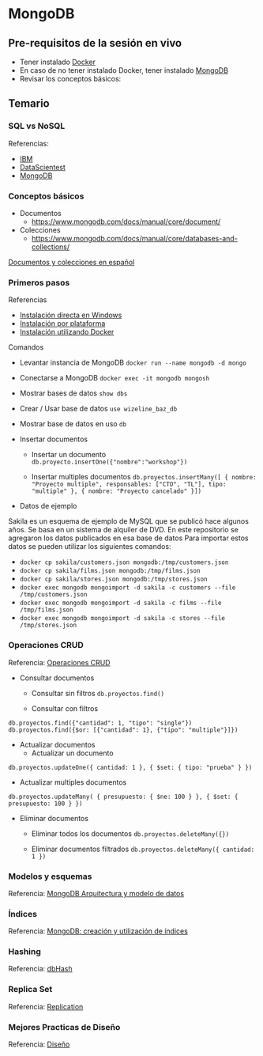 # MongoDB

## Pre-requisitos de la sesión en vivo
- Tener instalado [Docker](https://www.docker.com/)
- En caso de no tener instalado Docker, tener instalado [MongoDB](https://coder-solution-es.com/solution-es-blog/1227314)
- Revisar los conceptos básicos:

## Temario

### SQL vs NoSQL
Referencias:
* [IBM](https://www.ibm.com/cloud/blog/sql-vs-nosql)
* [DataScientest](https://datascientest.com/es/sql-vs-nosql-diferencias-usos-ventajas-y-inconvenientes)
* [MongoDB](https://www.mongodb.com/nosql-explained/nosql-vs-sql)

### Conceptos básicos
* Documentos
   * <https://www.mongodb.com/docs/manual/core/document/>
* Colecciones
   * <https://www.mongodb.com/docs/manual/core/databases-and-collections/>

[Documentos y colecciones en español](http://www.cantabriatic.com/introduccion-a-mongodb)

### Primeros pasos
Referencias
* [Instalación directa en Windows](https://www.adictosaltrabajo.com/2011/01/10/mongodb/#:~:text=Instalando%20MongoDB,pues%20ya%20lo%20hemos%20instalado.)
* [Instalación por plataforma](https://www.mongodb.com/docs/manual/administration/install-community/)
* [Instalación utilizando Docker](https://www.jorgehernandezramirez.com/2017/03/26/primeros-pasos-en-mongodb-instalacion-en-docker-find-y-aggregation/)

Comandos
* Levantar instancia de MongoDB
``` docker run --name mongodb -d mongo ```
* Conectarse a MongoDB
``` docker exec -it mongodb mongosh ```
* Mostrar bases de datos
``` show dbs ```
* Crear / Usar base de datos
``` use wizeline_baz_db ```
* Mostrar base de datos en uso
``` db ```
* Insertar documentos
   * Insertar un documento
``` db.proyecto.insertOne({"nombre":"workshop"}) ```

   * Insertar multiples documentos
``` db.proyectos.insertMany([ { nombre: "Proyecto multiple", responsables: ["CTO", "TL"], tipo: "multiple" }, { nombre: "Proyecto cancelado" }]) ```

* Datos de ejemplo

Sakila es un esquema de ejemplo de MySQL que se publicó hace algunos años.  Se basa en un sistema de alquiler de DVD.
En este repositorio se agregaron los datos publicados en esa base de datos
Para importar estos datos se pueden utilizar los siguientes comandos:
   * ```docker cp sakila/customers.json mongodb:/tmp/customers.json```
   * ```docker cp sakila/films.json mongodb:/tmp/films.json```
   * ```docker cp sakila/stores.json mongodb:/tmp/stores.json```
   * ```docker exec mongodb mongoimport -d sakila -c customers --file /tmp/customers.json```
   * ```docker exec mongodb mongoimport -d sakila -c films --file /tmp/films.json```
   * ```docker exec mongodb mongoimport -d sakila -c stores --file /tmp/stores.json```

### Operaciones CRUD
Referencia: [Operaciones CRUD](https://platzi.com/contributions/operaciones-crud-en-mongodb/)
* Consultar documentos
   * Consultar sin filtros
``` db.proyectos.find() ```

   * Consultar con filtros
``` 
db.proyectos.find({"cantidad": 1, "tipo": "single"})
db.proyectos.find({$or: [{"cantidad": 1}, {"tipo": "multiple"}]})
```

* Actualizar documentos
   * Actualizar un documento
```
db.proyectos.updateOne({ cantidad: 1 }, { $set: { tipo: "prueba" } })
```

   * Actualizar multiples documentos
```
db.proyectos.updateMany( { presupuesto: { $ne: 100 } }, { $set: { presupuesto: 100 } })
```

* Eliminar documentos
   * Eliminar todos los documentos
``` db.proyectos.deleteMany({}) ```

   * Eliminar documentos filtrados
``` db.proyectos.deleteMany({ cantidad: 1 }) ```

### Modelos y esquemas
Referencia: [MongoDB Arquitectura y modelo de datos](https://sitiobigdata.com/2017/12/27/mongodb-arquitectura-y-modelo-de-datos/#:~:text=Modelo%20de%20datos%20MongoDB)
### Índices
Referencia: [MongoDB: creación y utilización de índices](https://www.genbeta.com/desarrollo/mongodb-creacion-y-utilizacion-de-indices)
### Hashing
Referencia: [dbHash](https://www.mongodb.com/docs/manual/reference/command/dbHash/)
### Replica Set
Referencia: [Replication](https://www.mongodb.com/docs/manual/replication/)
### Mejores Practicas de Diseño
Referencia: [Diseño](https://www.mongodb.com/developer/products/mongodb/mongodb-schema-design-best-practices/)
